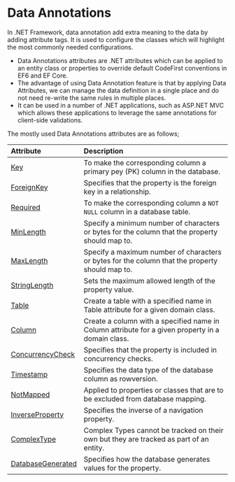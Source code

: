 # Data Annotations

In .NET Framework, data annotation add extra meaning to the data by adding attribute tags. It is used to configure the classes which will highlight the most commonly needed configurations.

 - Data Annotations attributes are .NET attributes which can be applied to an entity class or properties to override default CodeFirst conventions in EF6 and EF Core.
 - The advantage of using Data Annotation feature is that by applying Data Attributes, we can manage the data definition in a single place and do not need re-write the same rules in multiple places.
 - It can be used in a number of .NET applications, such as ASP.NET MVC which allows these applications to leverage the same annotations for client-side validations.

The mostly used Data Annotations attributes are as follows;

|Attribute     	|Description    |
|:------------- |:--------------|
|<a href="{{ site.github.url }}/key">Key</a> |To make the corresponding column a primary pey (PK) column in the database.|
|<a href="{{ site.github.url }}/foreign-key">ForeignKey</a> |Specifies that the property is the foreign key in a relationship.|
|<a href="{{ site.github.url }}/required">Required</a> |To make the corresponding column a `NOT NULL` column in a database table.|
|<a href="{{ site.github.url }}/min-length">MinLength</a> |Specify a minimum number of characters or bytes for the column that the property should map to.|
|<a href="{{ site.github.url }}/max-length">MaxLength</a> |Specify a maximum number of characters or bytes for the column that the property should map to.|
|<a href="{{ site.github.url }}/string-length">StringLength</a> |Sets the maximum allowed length of the property value.|
|<a href="{{ site.github.url }}/table">Table</a> |Create a table with a specified name in Table attribute for a given domain class.|
|<a href="{{ site.github.url }}/column">Column</a> |Create a column with a specified name in Column attribute for a given property in a domain class.|
|<a href="{{ site.github.url }}/concurrency-check">ConcurrencyCheck</a> |Specifies that the property is included in concurrency checks.|
|<a href="{{ site.github.url }}/time-stamp">Timestamp</a> |Specifies the data type of the database column as rowversion.|
|<a href="{{ site.github.url }}/not-mapped">NotMapped</a> |Applied to properties or classes that are to be excluded from database mapping.|
|<a href="{{ site.github.url }}/inverse-property">InverseProperty</a> |Specifies the inverse of a navigation property.|
|<a href="{{ site.github.url }}/complex-type">ComplexType</a> |Complex Types cannot be tracked on their own but they are tracked as part of an entity. |
|<a href="{{ site.github.url }}/database-generated">DatabaseGenerated</a> |Specifies how the database generates values for the property.|
